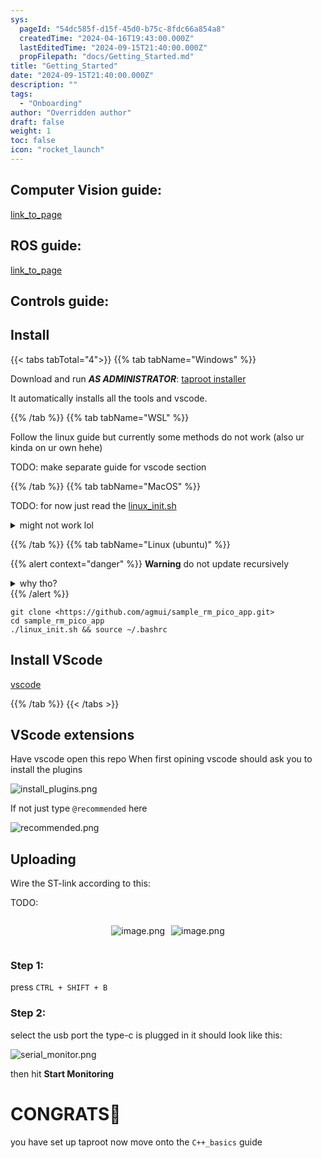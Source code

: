 ```yaml
---
sys:
  pageId: "54dc585f-d15f-45d0-b75c-8fdc66a854a8"
  createdTime: "2024-04-16T19:43:00.000Z"
  lastEditedTime: "2024-09-15T21:40:00.000Z"
  propFilepath: "docs/Getting_Started.md"
title: "Getting_Started"
date: "2024-09-15T21:40:00.000Z"
description: ""
tags:
  - "Onboarding"
author: "Overridden author"
draft: false
weight: 1
toc: false
icon: "rocket_launch"
---
```


## Computer Vision guide:

[link_to_page](86d45bc0-388b-4d26-8848-44f255f73d0e)

## ROS guide:

[link_to_page](3c76c1de-ec8f-46d6-8b0a-294005edc2d5)

## Controls guide:

## Install

{{< tabs tabTotal="4">}}
{{% tab tabName="Windows" %}}

Download and run _**AS ADMINISTRATOR**_: [taproot installer](https://github.com/Thornbots/TeachingFreshies/releases/tag/1.0)

It automatically installs all the tools and vscode.

{{% /tab %}}
{{% tab tabName="WSL" %}}

Follow the linux guide but currently some methods do not work (also ur kinda on ur own hehe)

TODO: make separate guide for vscode section

{{% /tab %}}
{{% tab tabName="MacOS" %}}

TODO: for now just read the [linux_init.sh](https://github.com/agmui/sample_rm_pico_app/blob/main/linux_init.sh)

<details>
<summary>might not work lol</summary>

`brew install libusb pkg-config`

Next install: [vscode](https://code.visualstudio.com/Download)

</details>

{{% /tab %}}
{{% tab tabName="Linux (ubuntu)" %}}

{{% alert context="danger" %}}
**Warning** do not update recursively
<details>
<summary>why tho?</summary>
There are some submodules that may go on for a while (like tinyusb) and I highly
recommend you don't need to get them.
If you want to see what submodules I update just look in `linux_init.sh`
</details>
{{% /alert %}}

```shell
git clone <https://github.com/agmui/sample_rm_pico_app.git>
cd sample_rm_pico_app
./linux_init.sh && source ~/.bashrc
```

## Install VScode

[vscode](https://code.visualstudio.com/Download)

{{% /tab %}}
{{< /tabs >}}

## VScode extensions

Have vscode open this repo
When first opining vscode should ask you to install the plugins

![install_plugins.png](https://prod-files-secure.s3.us-west-2.amazonaws.com/d518164a-d88e-44d1-a4ee-3adb3bd8bce0/89bd30f0-1825-4e77-867b-0a41ce370880/install_plugins.png?X-Amz-Algorithm=AWS4-HMAC-SHA256&X-Amz-Content-Sha256=UNSIGNED-PAYLOAD&X-Amz-Credential=ASIAZI2LB4666IGGSOLF%2F20250305%2Fus-west-2%2Fs3%2Faws4_request&X-Amz-Date=20250305T161233Z&X-Amz-Expires=3600&X-Amz-Security-Token=IQoJb3JpZ2luX2VjEM7%2F%2F%2F%2F%2F%2F%2F%2F%2F%2FwEaCXVzLXdlc3QtMiJIMEYCIQDStG1yFq%2BnaucFhNj%2FtnMh3Vi0Pag0dDRPrF%2FjXQKWrQIhALJt0Q1R5lBF3qD7EETJ55BaCWCt3rcTdS8tL%2BKS37IGKv8DCBcQABoMNjM3NDIzMTgzODA1Igzwzyj8FFYci900o3Mq3AOaBtVwQgL4L%2F2vccz01%2BRiy3Y49jI6OQJbp%2BZah3Hpuqs3m0LmXRsrTwAFf9LhOqJqBludOIe0R2O1M%2F5Q%2BuEhmxsTNBp2IMM%2BVK3boX%2FjWhGBvpfvOEVMBcffpvmO4bXX9m3ypldOmTF%2Blo4cfLSAW9wnp%2F6J3n8fqMPoiuJVT%2FfKXDwAOfkcNYK09dUCvFC%2Ffb6OhwB7dIZrCHKR2Wb2tQ6TV4JMGdgAKFPjOtBOvke%2FLnq2Wq8eTPik4KakCoyqIYaSATQXsJiCBqu39kAu%2Btp%2FZG0yo197vbBxG6Vn7YkPg1n77bDVm1UhcnMTUjwfrxCpNGqFdJiI8HHd9s4bqbdfm%2BayxfSGLPRPVPfgMnQpfy4dJyLMOwa5ikGi16h6hmUCIVf51D3vgnn95g6iSOKmJrSH0jtn3s09ma3Hk0IHmQoyDscFxzjcxnrajiNvmRCw0aJKqyX1M68TzKSuqE8i5zTLvG2mglKQBBPJOQI7j%2BdUIHGRcMdDVirrBEgzzGpAPBT%2BUHqk4crYLTKSHtZAoT%2B87%2Fxua9Hh4CPgn7gSsmN03iQ5bf6gpUeChPzWpie8f0vIl4gtUZqn2HNPgRy7i4ojY0stMPSoQaK09e20o3ZCKLt6JM96mzDBuKG%2BBjqkATjUuWv6UWqJTtXkJH%2BSDdmVDMH%2Bj1dO7PhitI96KJIoXv4wLeO0vkbMFWtEA3%2BPWHCjpOJKCW%2FGM4GN%2FRyCUatq6imAgii7%2FqoEGKVaKQIUHGzu3I9b%2FOYu5P9dUNnFfJqbP6YFV6BubXpi2Y8faCjKLMwmt7l20gipImf5HWgHpGMveEmWmnyBWzvoVwLd%2FV5VyhYZOJFyDIYh1%2BjJhhJL2EiL&X-Amz-Signature=f344a316fc80cf26f43d1e0204e94370292d353334cd52f214e4a93f03af0cff&X-Amz-SignedHeaders=host&x-id=GetObject)

If not just type `@recommended` here  

![recommended.png](https://prod-files-secure.s3.us-west-2.amazonaws.com/d518164a-d88e-44d1-a4ee-3adb3bd8bce0/61e661e9-5d85-4dfc-be0d-8d2097a5e793/recommended.png?X-Amz-Algorithm=AWS4-HMAC-SHA256&X-Amz-Content-Sha256=UNSIGNED-PAYLOAD&X-Amz-Credential=ASIAZI2LB4666IGGSOLF%2F20250305%2Fus-west-2%2Fs3%2Faws4_request&X-Amz-Date=20250305T161233Z&X-Amz-Expires=3600&X-Amz-Security-Token=IQoJb3JpZ2luX2VjEM7%2F%2F%2F%2F%2F%2F%2F%2F%2F%2FwEaCXVzLXdlc3QtMiJIMEYCIQDStG1yFq%2BnaucFhNj%2FtnMh3Vi0Pag0dDRPrF%2FjXQKWrQIhALJt0Q1R5lBF3qD7EETJ55BaCWCt3rcTdS8tL%2BKS37IGKv8DCBcQABoMNjM3NDIzMTgzODA1Igzwzyj8FFYci900o3Mq3AOaBtVwQgL4L%2F2vccz01%2BRiy3Y49jI6OQJbp%2BZah3Hpuqs3m0LmXRsrTwAFf9LhOqJqBludOIe0R2O1M%2F5Q%2BuEhmxsTNBp2IMM%2BVK3boX%2FjWhGBvpfvOEVMBcffpvmO4bXX9m3ypldOmTF%2Blo4cfLSAW9wnp%2F6J3n8fqMPoiuJVT%2FfKXDwAOfkcNYK09dUCvFC%2Ffb6OhwB7dIZrCHKR2Wb2tQ6TV4JMGdgAKFPjOtBOvke%2FLnq2Wq8eTPik4KakCoyqIYaSATQXsJiCBqu39kAu%2Btp%2FZG0yo197vbBxG6Vn7YkPg1n77bDVm1UhcnMTUjwfrxCpNGqFdJiI8HHd9s4bqbdfm%2BayxfSGLPRPVPfgMnQpfy4dJyLMOwa5ikGi16h6hmUCIVf51D3vgnn95g6iSOKmJrSH0jtn3s09ma3Hk0IHmQoyDscFxzjcxnrajiNvmRCw0aJKqyX1M68TzKSuqE8i5zTLvG2mglKQBBPJOQI7j%2BdUIHGRcMdDVirrBEgzzGpAPBT%2BUHqk4crYLTKSHtZAoT%2B87%2Fxua9Hh4CPgn7gSsmN03iQ5bf6gpUeChPzWpie8f0vIl4gtUZqn2HNPgRy7i4ojY0stMPSoQaK09e20o3ZCKLt6JM96mzDBuKG%2BBjqkATjUuWv6UWqJTtXkJH%2BSDdmVDMH%2Bj1dO7PhitI96KJIoXv4wLeO0vkbMFWtEA3%2BPWHCjpOJKCW%2FGM4GN%2FRyCUatq6imAgii7%2FqoEGKVaKQIUHGzu3I9b%2FOYu5P9dUNnFfJqbP6YFV6BubXpi2Y8faCjKLMwmt7l20gipImf5HWgHpGMveEmWmnyBWzvoVwLd%2FV5VyhYZOJFyDIYh1%2BjJhhJL2EiL&X-Amz-Signature=d81b03eeb794999bda23491afc2e0f42059b4a3c756e3c82b1e1acb393ab4c11&X-Amz-SignedHeaders=host&x-id=GetObject)

## Uploading

Wire the ST-link according to this:

TODO:

<div style="display: flex;flex-direction: row; column-gap:10px; max-width: 630px;justify-content: center;">
<div>

![image.png](https://prod-files-secure.s3.us-west-2.amazonaws.com/d518164a-d88e-44d1-a4ee-3adb3bd8bce0/210ecb78-1116-4d7b-b9b7-2292f66fa2c2/image.png?X-Amz-Algorithm=AWS4-HMAC-SHA256&X-Amz-Content-Sha256=UNSIGNED-PAYLOAD&X-Amz-Credential=ASIAZI2LB4662JPJAT3N%2F20250305%2Fus-west-2%2Fs3%2Faws4_request&X-Amz-Date=20250305T161240Z&X-Amz-Expires=3600&X-Amz-Security-Token=IQoJb3JpZ2luX2VjEM7%2F%2F%2F%2F%2F%2F%2F%2F%2F%2FwEaCXVzLXdlc3QtMiJIMEYCIQCFdg5%2FsyXLL5jywAUS%2F9BOT6%2FXYlShdiIP3Y1pBWqqvQIhAOQv9%2BkX1eJJMklv17fWuW3Hn%2Fwn%2F%2FMayima3t1xaw6aKv8DCBcQABoMNjM3NDIzMTgzODA1IgxG%2FmxZmRuKaRQ%2BOmkq3ANTX6ZJu0lE9oQyekLPRuP4yz8Pww%2BB3nNZ6KSjWUcsyWvjaV7re%2BCANGKGuQrowqztOZl05hiADmijMkeW20ER0WQokpbPuas1iex29FpY8jaQF%2BXV3VJ8OIuXM7AnoNGCYnXLAd10mg1DD9k%2F%2ByMsweTBHnQCJhZ%2BYFQngXdRFTZo%2F4fR1Zwzs8pM476R1lfA%2F6Ok42ZIp%2BRadfNR%2FA60q2Rs6Mfip2ZSYZKp0rHSgSmsyc5IQ6zy%2F1qS9qkxYAPjOWxf7379517z%2BNkbiPS%2FL64%2FHgkqxclOAalDSNrSjkVQcBbpwR1%2Bh9sXhANgLdCZyaX%2F2SeX1ZSeT0AzVVpRRDSDkINan2Dz7dhdgv74aUNVTRFF415SIhvHWurRCv54vsHHygaezi7Z8ODEIIo%2BDppl9o78lqghyts%2F%2BpfUxAdX3p%2FQd%2FKAZ5oRj2fTpTKdZeh4lWwyTe8QLrdyGsmZ4ahjjp168I9JWNu8xZNvvWLZFka948Svj7WEqRD8HdCMOywC9RaZeb%2BfiHVItAgP%2Br83Tjx4fmZ9LqzADgL%2Broky2b1S%2F3%2FAAn6yCG3tKapnCKPm6aeAkYhhyFiH8OStZNQ%2F1fuFVZFzz3cHgC86ITmf7pftAVOIyf%2FeijDKuKG%2BBjqkAYztOj0foJwDDU3Hc%2FECiVD%2FYaFKQPfuhwzhFk4ZWWXv3N%2F9OhWl54BW5IWewairkPLfYi5CewVC%2Ff%2BW%2Beo9tMnfcpayie484oW1eXFUIVIZB3iYL5A796S%2FXsNtRZatcL2hqEN7EGSqF8c4R5QKm6UkQ1NXRn8AHxz40m7tpj2l9QMyJLPlKOwDOm49JgsCd5RHFc64DAni2ZYItg641rbMKIAr&X-Amz-Signature=75a1653b42e81950c57150eeff4201b24345f112ecbab34b3e2d800ba3e5aad3&X-Amz-SignedHeaders=host&x-id=GetObject)

</div>
<div>

![image.png](https://prod-files-secure.s3.us-west-2.amazonaws.com/d518164a-d88e-44d1-a4ee-3adb3bd8bce0/33a0fd0f-8ca6-4a86-8e09-26e95ded1fff/image.png?X-Amz-Algorithm=AWS4-HMAC-SHA256&X-Amz-Content-Sha256=UNSIGNED-PAYLOAD&X-Amz-Credential=ASIAZI2LB466TLA5MRYF%2F20250305%2Fus-west-2%2Fs3%2Faws4_request&X-Amz-Date=20250305T161240Z&X-Amz-Expires=3600&X-Amz-Security-Token=IQoJb3JpZ2luX2VjEM7%2F%2F%2F%2F%2F%2F%2F%2F%2F%2FwEaCXVzLXdlc3QtMiJIMEYCIQC1BSk5yv8BEBIXALTQA%2F2zVrOoJTK9pmGZPbEoWVHZOwIhAMVF1uu05i4OCW8FzTN6VMEkS8lrWWrSJKD1yvRQeiOIKv8DCBcQABoMNjM3NDIzMTgzODA1IgyO6K1wUJ5oqdpgt4Yq3AMPIKyR9BYoi45WeNjkFbEJmcZOLExpiMMxs1KqaTagxmcPLG9pYAkPPDlPqL8Dq4pDW%2BoRCWMwg25HBsPakEK0lPco1dlcK8lJ71K4Aw%2FxyUYEnDKAqDJ1wLTCidLtBplAIYVujUbnuBOlB7Z4Es9hMdS%2BEyF%2FfMz9AmTKf1AE5i5RzlSXhTAmB4F3CP1pGEDJhaWCQZ3Ug835RuM8stveM%2BSVufhSbWyzqYp%2FQHpPShHKUXUTvBi0fRX9ywcaV%2BL6NNqk8%2FF7Eo69Gabc%2FNts23AW1KQiCyTmKq%2B1HwHWsh3c0sQbJaNtNEds5fspctumbyq8Q48vLMoN%2BTGOaGxX2lfqsuP4R0aLAvVNBeQYPIj3DLxVjcKocCDhxT4ijpRTu7a0ESAUWP6bqbUeFzW8V3%2FNFTQQ2xcCxE6rXWRYrcnCkCve9BYcf%2B5hj95q5arpxNPQdc00LcVc%2Fqz%2Bs04NzKwyXOmuX62MMFIQjdvoGv35G59O2N4nPj%2FHa6SsEv1o8MY44g02DgHM6KuCNh256oVyG4K%2FkYn%2B73OeDO%2FkPUPykQDNka9YSNgIKAlvz%2FzPZzIUyCV%2F5IdOjuzeKRrXGzYvU0Y5GF2Q4ahDaYYVAiIjFq2WdCGk2N9k1DDKt6G%2BBjqkAfP44Q3OcxYjoNrsTukdeP8YIWuauDUWsj8xmxminD5OH1GnqMVIWdTS05EzVs9K5RNJuOV1SSHyQDbSQMAeed8644S0vq%2BnodmX1kzzoM%2Bv8ncCgK0jvRkaCBjNKvLi4m5ueY1fp05b57Cakj%2BRpGNuZBXFvh%2Fq1TJxewn4lEtoC2%2BsCDB3I3ickjewayy%2Fbk9N1BnR0Tm%2Fc2su822pbgoJQMpj&X-Amz-Signature=a22d2259e05bc6c115de4b5afaccb3ddfccb2e9afe06ab80ef41a763d7d78844&X-Amz-SignedHeaders=host&x-id=GetObject)

</div>
</div>

### Step 1:

press `CTRL + SHIFT + B`

### Step 2:

select the usb port the type-c is plugged in it should look like this:

![serial_monitor.png](https://prod-files-secure.s3.us-west-2.amazonaws.com/d518164a-d88e-44d1-a4ee-3adb3bd8bce0/f03f4774-05d4-4393-b6a0-d5efb6d315ab/serial_monitor.png?X-Amz-Algorithm=AWS4-HMAC-SHA256&X-Amz-Content-Sha256=UNSIGNED-PAYLOAD&X-Amz-Credential=ASIAZI2LB4666IGGSOLF%2F20250305%2Fus-west-2%2Fs3%2Faws4_request&X-Amz-Date=20250305T161233Z&X-Amz-Expires=3600&X-Amz-Security-Token=IQoJb3JpZ2luX2VjEM7%2F%2F%2F%2F%2F%2F%2F%2F%2F%2FwEaCXVzLXdlc3QtMiJIMEYCIQDStG1yFq%2BnaucFhNj%2FtnMh3Vi0Pag0dDRPrF%2FjXQKWrQIhALJt0Q1R5lBF3qD7EETJ55BaCWCt3rcTdS8tL%2BKS37IGKv8DCBcQABoMNjM3NDIzMTgzODA1Igzwzyj8FFYci900o3Mq3AOaBtVwQgL4L%2F2vccz01%2BRiy3Y49jI6OQJbp%2BZah3Hpuqs3m0LmXRsrTwAFf9LhOqJqBludOIe0R2O1M%2F5Q%2BuEhmxsTNBp2IMM%2BVK3boX%2FjWhGBvpfvOEVMBcffpvmO4bXX9m3ypldOmTF%2Blo4cfLSAW9wnp%2F6J3n8fqMPoiuJVT%2FfKXDwAOfkcNYK09dUCvFC%2Ffb6OhwB7dIZrCHKR2Wb2tQ6TV4JMGdgAKFPjOtBOvke%2FLnq2Wq8eTPik4KakCoyqIYaSATQXsJiCBqu39kAu%2Btp%2FZG0yo197vbBxG6Vn7YkPg1n77bDVm1UhcnMTUjwfrxCpNGqFdJiI8HHd9s4bqbdfm%2BayxfSGLPRPVPfgMnQpfy4dJyLMOwa5ikGi16h6hmUCIVf51D3vgnn95g6iSOKmJrSH0jtn3s09ma3Hk0IHmQoyDscFxzjcxnrajiNvmRCw0aJKqyX1M68TzKSuqE8i5zTLvG2mglKQBBPJOQI7j%2BdUIHGRcMdDVirrBEgzzGpAPBT%2BUHqk4crYLTKSHtZAoT%2B87%2Fxua9Hh4CPgn7gSsmN03iQ5bf6gpUeChPzWpie8f0vIl4gtUZqn2HNPgRy7i4ojY0stMPSoQaK09e20o3ZCKLt6JM96mzDBuKG%2BBjqkATjUuWv6UWqJTtXkJH%2BSDdmVDMH%2Bj1dO7PhitI96KJIoXv4wLeO0vkbMFWtEA3%2BPWHCjpOJKCW%2FGM4GN%2FRyCUatq6imAgii7%2FqoEGKVaKQIUHGzu3I9b%2FOYu5P9dUNnFfJqbP6YFV6BubXpi2Y8faCjKLMwmt7l20gipImf5HWgHpGMveEmWmnyBWzvoVwLd%2FV5VyhYZOJFyDIYh1%2BjJhhJL2EiL&X-Amz-Signature=2e917cee9b3ef283660d39f17107adf02628f30eee50f40c2b36c223e88dad3d&X-Amz-SignedHeaders=host&x-id=GetObject)

then hit **Start Monitoring**

# CONGRATS🎉

you have set up taproot now move onto the `C++_basics` guide
